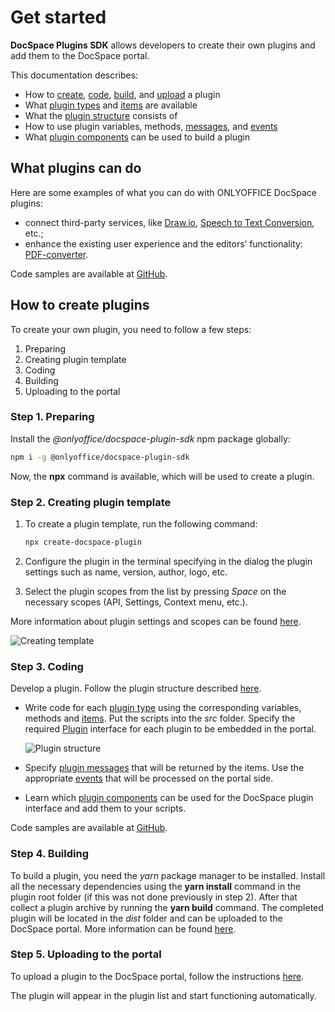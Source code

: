 # Get started

**DocSpace Plugins SDK** allows developers to create their own plugins and add them to the DocSpace portal.

This documentation describes:

- How to [create](../usage-sdk/creating-plugin-template.md), [code](../usage-sdk/coding-plugin/coding-plugin.md), [build](../usage-sdk/building-plugin.md), and [upload](../usage-sdk/adding-plugin.md) a plugin
- What [plugin types](../usage-sdk/coding-plugin/plugin-types/plugin-types.md) and [items](../usage-sdk/coding-plugin/plugin-items/plugin-items.md) are available
- What the [plugin structure](../usage-sdk/plugin-structure.md) consists of
- How to use plugin variables, methods, [messages](../usage-sdk/coding-plugin/plugin-message.md), and [events](../usage-sdk/coding-plugin/events.md)
- What [plugin components](../usage-sdk/coding-plugin/plugin-components/plugin-components.md) can be used to build a plugin

## What plugins can do

Here are some examples of what you can do with ONLYOFFICE DocSpace plugins:

- connect third-party services, like [Draw.io](https://github.com/ONLYOFFICE/docspace-plugins/tree/master/draw.io), [Speech to Text Conversion](https://github.com/ONLYOFFICE/docspace-plugins/tree/master/speech-to-text), etc.;
- enhance the existing user experience and the editors’ functionality: [PDF-converter](https://github.com/ONLYOFFICE/docspace-plugins/tree/master/pdf-converter).

Code samples are available at [GitHub](https://github.com/ONLYOFFICE/docspace-plugins).

## How to create plugins

To create your own plugin, you need to follow a few steps:

1. Preparing
2. Creating plugin template
3. Coding
4. Building
5. Uploading to the portal

### Step 1. Preparing

Install the *@onlyoffice/docspace-plugin-sdk* npm package globally:

``` sh
npm i -g @onlyoffice/docspace-plugin-sdk
```

Now, the **npx** command is available, which will be used to create a plugin.

### Step 2. Creating plugin template

1. To create a plugin template, run the following command:

   ``` sh
   npx create-docspace-plugin
   ```

2. Configure the plugin in the terminal specifying in the dialog the plugin settings such as name, version, author, logo, etc.

3. Select the plugin scopes from the list by pressing *Space* on the necessary scopes (API, Settings, Context menu, etc.).

More information about plugin settings and scopes can be found [here](../usage-sdk/creating-plugin-template.md).

![Creating template](/assets/images/docspace/creating-template.png)

### Step 3. Coding

Develop a plugin. Follow the plugin structure described [here](../usage-sdk/plugin-structure.md).

- Write code for each [plugin type](../usage-sdk/coding-plugin/plugin-types/plugin-types.md) using the corresponding variables, methods and [items](../usage-sdk/coding-plugin/plugin-items/plugin-items.md). Put the scripts into the *src* folder. Specify the required [Plugin](../usage-sdk/coding-plugin/plugin-types/plugin.md) interface for each plugin to be embedded in the portal.

  ![Plugin structure](/assets/images/docspace/plugin-structure.png)

- Specify [plugin messages](../usage-sdk/coding-plugin/plugin-message.md) that will be returned by the items. Use the appropriate [events](../usage-sdk/coding-plugin/events.md) that will be processed on the portal side.

- Learn which [plugin components](../usage-sdk/coding-plugin/plugin-components/plugin-components.md) can be used for the DocSpace plugin interface and add them to your scripts.

Code samples are available at [GitHub](https://github.com/ONLYOFFICE/docspace-plugins).

### Step 4. Building

To build a plugin, you need the *yarn* package manager to be installed. Install all the necessary dependencies using the **yarn install** command in the plugin root folder (if this was not done previously in step 2). After that collect a plugin archive by running the **yarn build** command. The completed plugin will be located in the *dist* folder and can be uploaded to the DocSpace portal. More information can be found [here](../usage-sdk/building-plugin.md).

### Step 5. Uploading to the portal

To upload a plugin to the DocSpace portal, follow the instructions [here](../usage-sdk/adding-plugin.md).

The plugin will appear in the plugin list and start functioning automatically.
